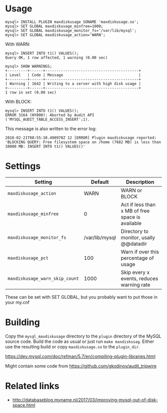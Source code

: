 # Usage
```
mysql> INSTALL PLUGIN maxdiskusage SONAME 'maxdiskusage.so';
mysql> SET GLOBAL maxdiskusage_minfree=1000;
mysql> SET GLOBAL maxdiskusage_monitor_fs='/var/lib/mysql';
mysql> SET GLOBAL maxdiskusage_action='WARN';
```

With WARN:
```
mysql> INSERT INTO t1() VALUES();
Query OK, 1 row affected, 1 warning (0.00 sec)

mysql> SHOW WARNINGS;
+---------+------+------------------------------------------+
| Level   | Code | Message                                  |
+---------+------+------------------------------------------+
| Warning | 1642 | Writing to a server with high disk usage |
+---------+------+------------------------------------------+
1 row in set (0.00 sec)
```

With BLOCK:
```
mysql> INSERT INTO t1() VALUES();
ERROR 3164 (HY000): Aborted by Audit API ('MYSQL_AUDIT_TABLE_ACCESS_INSERT';1).
```

This message is also written to the error log:
```
2018-02-21T08:55:10.490978Z 12 [ERROR] Plugin maxdiskusage reported: 'BLOCKING QUERY: Free filesystem space on /home (7682 MB) is less than 10000 MB: INSERT INTO t1() VALUES()'
```

# Settings

| Setting                        | Default        | Description                                      |
|--------------------------------|----------------|--------------------------------------------------|
| `maxdiskusage_action`          | WARN           | WARN or BLOCK                                    |
| `maxdiskusage_minfree`         | 0              | Act if less than x MB of free space is available |
| `maxdiskusage_monitor_fs`      | /var/lib/mysql | Directory to monitor, usally @@datadir           |
| `maxdiskusage_pct`             | 100            | Warn if over this percentage of usage            |
| `maxdiskusage_warn_skip_count` | 1000           | Skip every x events, reduces warning rate        |

These can be set with SET GLOBAL, but you probably want to put those in your my.cnf

# Building

Copy the `mysql_maxdiskusage` directory to the `plugin` directory of the MySQL source code.
Build the code as usual or just run `make maxdiskusag`.
Either use the resulting build or copy `maxdiskusage.so` to the `plugin_dir`.

https://dev.mysql.com/doc/refman/5.7/en/compiling-plugin-libraries.html

Might contain some code from https://github.com/gkodinov/audit_tripwire

# Related links

* http://databaseblog.myname.nl/2017/03/improving-mysql-out-of-disk-space.html
